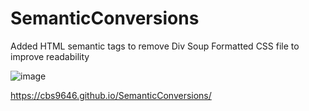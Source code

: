 # SemanticConversions

Added HTML semantic tags to remove Div Soup
Formatted CSS file to improve readability 

![image](https://user-images.githubusercontent.com/9369467/140434065-78204f07-6876-4235-b252-dbf7a9299304.png)

https://cbs9646.github.io/SemanticConversions/

